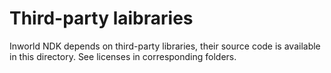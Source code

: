 # Third-party laibraries

Inworld NDK depends on third-party libraries, their source code is available in this directory. See licenses in corresponding folders.
